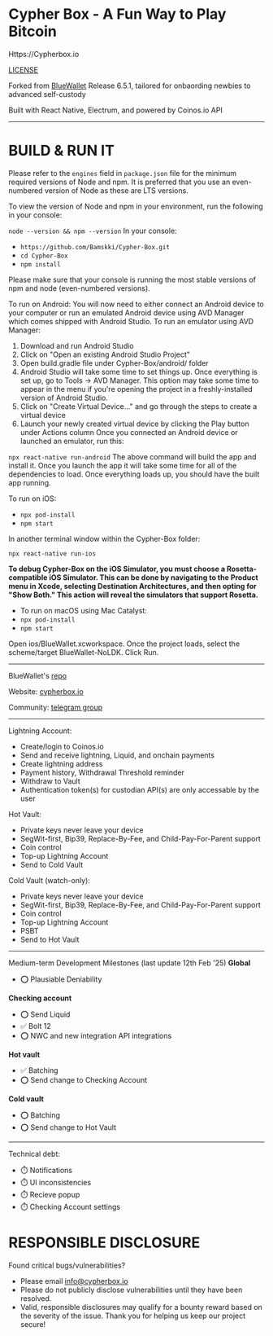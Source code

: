 # Cypher Box - A Fun Way to Play Bitcoin
Https://Cypherbox.io

[LICENSE](./LICENSE)

Forked from [BlueWallet](https://github.com/BlueWallet/BlueWallet) Release 6.5.1, tailored for onbaording newbies to advanced self-custody

Built with React Native, Electrum, and powered by Coinos.io API

---

# BUILD & RUN IT

Please refer to the `engines` field in `package.json` file for the minimum required versions of Node and npm. It is preferred that you use an even-numbered version of Node as these are LTS versions.

To view the version of Node and npm in your environment, run the following in your console:

`node --version && npm --version`
In your console:

* `https://github.com/Bamskki/Cypher-Box.git`
* `cd Cypher-Box` 
* `npm install`

Please make sure that your console is running the most stable versions of npm and node (even-numbered versions).

To run on Android:
You will now need to either connect an Android device to your computer or run an emulated Android device using AVD Manager which comes shipped with Android Studio. To run an emulator using AVD Manager:

1. Download and run Android Studio
2. Click on "Open an existing Android Studio Project"
3. Open build.gradle file under Cypher-Box/android/ folder
4. Android Studio will take some time to set things up. Once everything is set up, go to Tools -> AVD Manager. This option may take some time to appear in the menu if you're opening the project in a freshly-installed version of Android Studio.
5. Click on "Create Virtual Device..." and go through the steps to create a virtual device
6. Launch your newly created virtual device by clicking the Play button under Actions column
Once you connected an Android device or launched an emulator, run this:

`npx react-native run-android`
The above command will build the app and install it. Once you launch the app it will take some time for all of the dependencies to load. Once everything loads up, you should have the built app running.

To run on iOS:
* `npx pod-install`
* `npm start`

In another terminal window within the Cypher-Box folder:

`npx react-native run-ios`

**To debug Cypher-Box on the iOS Simulator, you must choose a Rosetta-compatible iOS Simulator. This can be done by navigating to the Product menu in Xcode, selecting Destination Architectures, and then opting for "Show Both." This action will reveal the simulators that support Rosetta.**

* To run on macOS using Mac Catalyst:
* `npx pod-install`
* `npm start`

Open ios/BlueWallet.xcworkspace. Once the project loads, select the scheme/target BlueWallet-NoLDK. Click Run.

---

BlueWallet's [repo](https://github.com/BlueWallet/BlueWallet/)

Website: [cypherbox.io](cypherbox.io)

Community: [telegram group](https://t.me/BitcoinUserSupport)

---

Lightning Account:
* Create/login to Coinos.io 
* Send and receive lightning, Liquid, and onchain payments
* Create lightning address
* Payment history, Withdrawal Threshold reminder
* Withdraw to Vault
* Authentication token(s) for custodian API(s) are only accessable by the user

Hot Vault:
* Private keys never leave your device
* SegWit-first, Bip39, Replace-By-Fee, and Child-Pay-For-Parent support
* Coin control
* Top-up Lightning Account
* Send to Cold Vault

Cold Vault (watch-only):
* Private keys never leave your device
* SegWit-first, Bip39, Replace-By-Fee, and Child-Pay-For-Parent support
* Coin control
* Top-up Lightning Account
* PSBT
* Send to Hot Vault

---
Medium-term Development Milestones (last update 12th Feb '25)
**Global**
- ⭕ Plausiable Deniability

**Checking account**
- ⭕ Send Liquid
- ✅ Bolt 12
- ⭕ NWC and new integration API integrations

**Hot vault**
- ✅ Batching
- ⭕ Send change to Checking Account

**Cold vault**
- ⭕ Batching
- ⭕ Send change to Hot Vault
---
Technical debt:
- ⏱️ Notifications
- ⏱️ UI inconsistencies
- ⏱️ Recieve popup
- ⏱️ Checking Account settings 

# RESPONSIBLE DISCLOSURE
Found critical bugs/vulnerabilities?
- Please email info@cypherbox.io
- Please do not publicly disclose vulnerabilities until they have been resolved.
- Valid, responsible disclosures may qualify for a bounty reward based on the severity of the issue.
Thank you for helping us keep our project secure!





